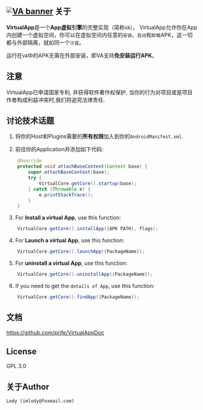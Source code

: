 [![VA banner](https://raw.githubusercontent.com/asLody/VirtualApp/master/banner.png)](https://github.com/asLody/VirtualApp)
关于
---
**VirtualApp**是一个**App虚拟引擎**的完整实现（简称`VA`）。
VirtualApp允许你在App内创建一个虚拟空间，你可以在虚拟空间内任意的`安装`、`启动`和`卸载`APK，这一切都与外部隔离，就如同一个`沙盒`。

运行在`VA`中的APK无需在外部安装，即VA支持**免安装运行APK**。

注意
-----
VirtualApp已申请国家专利, 并获得软件著作权保护, 当你的行为对项目或是项目作者构成利益冲突时,我们将追究法律责任.

讨论技术话题
----------

1. 将你的Host和Plugins需要的**所有权限**加入到你的`AndroidManifest.xml`.

2. 前往你的Application并添加如下代码:
```java
    @Override
    protected void attachBaseContext(Context base) {
        super.attachBaseContext(base);
        try {
            VirtualCore.getCore().startup(base);
        } catch (Throwable e) {
            e.printStackTrace();
        }
    }
```
3. For **Install a virtual App**, use this function:
```java
    VirtualCore.getCore().installApp({APK PATH}, flags);
```
4. For **Launch a virtual App**, use this function:
```java
    VirtualCore.getCore().launchApp({PackageName});
```
5. For **uninstall a virtual App**, use this function:
```java
    VirtualCore.getCore().uninstallApp({PackageName});
```
6. If you need to get the `details of App`, use this function:
```java
    VirtualCore.getCore().findApp({PackageName});
```


文档
-------------

<https://github.com/prife/VirtualAppDoc>
 

License
-------
GPL 3.0

关于Author
------------

    Lody (imlody@foxmail.com)
